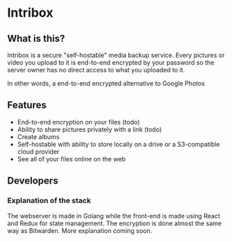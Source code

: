 # Intribox

## What is this?

Intribox is a secure "self-hostable" media backup service. Every pictures or video you upload to it is end-to-end encrypted by your password so the server owner has no direct access to what you uploaded to it.

In other words, a end-to-end encrypted alternative to Google Photos

## Features

* End-to-end encryption on your files (todo)
* Ability to share pictures privately with a link (todo)
* Create albums
* Self-hostable with ability to store locally on a drive or a S3-compatible cloud provider
* See all of your files online on the web

## Developers

### Explanation of the stack

The webserver is made in Golang while the front-end is made using React and Redux for state management. The encryption is done almost the same way as Bitwarden. More explanation coming soon.